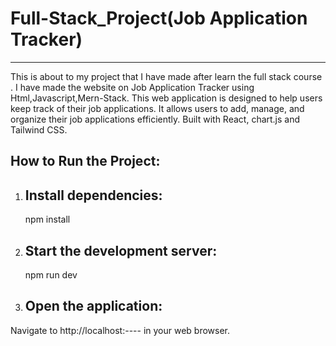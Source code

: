 # Full-Stack_Project(Job Application Tracker)
----------------------------------------------
This is about to my project that I have made after learn the full stack course . I have made the website on Job Application Tracker using Html,Javascript,Mern-Stack. This web application is designed to help users keep track of their job applications. It allows users to add, manage, and organize their job applications efficiently. Built with React, chart.js and Tailwind CSS.

How to Run the Project:
----------------------
1. Install dependencies:
   ---------------------
    npm install
2.  Start the development server:
    -----------------------------
    npm run dev
3.  Open the application:
    -----------------------
   Navigate to http://localhost:---- in your web browser.

